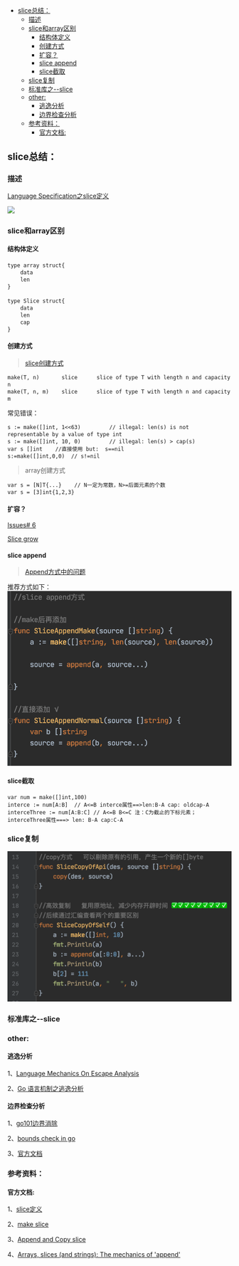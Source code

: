 * [slice总结：](#slice总结)
   * [描述](#描述)
   * [slice和array区别](#slice和array区别)
      * [结构体定义](#结构体定义)
      * [创建方式](#创建方式)
      * [扩容？](#扩容)
      * [slice append](#slice-append)
      * [slice截取](#slice截取)
   * [slice复制](#slice复制)
   * [标准库之--slice](#标准库之--slice)
   * [other:](#other)
      * [逃逸分析](#逃逸分析)
      * [边界检查分析](#边界检查分析)
   * [参考资料：](#参考资料)
      * [官方文档:](#官方文档)
    
## slice总结：
### 描述
[Language Specification之slice定义](https://golang.org/ref/spec#Slice_types)

![](https://raw.githubusercontent.com/crab21/Images/master//blog/20200506110013.png)

### slice和array区别
#### 结构体定义
```cgo
type array struct{
    data
    len
}

type Slice struct{
    data
    len
    cap
}
```

#### 创建方式
> [slice创建方式](https://github.com/crab21/go-source/blob/master/gosource/sourcego/sourceslice/source_slice_make.md)
```cgo
make(T, n)       slice      slice of type T with length n and capacity n
make(T, n, m)    slice      slice of type T with length n and capacity m
```

常见错误：
```cgo
s := make([]int, 1<<63)         // illegal: len(s) is not representable by a value of type int
s := make([]int, 10, 0)         // illegal: len(s) > cap(s)
var s []int    //直接使用 but:  s==nil
s:=make([]int,0,0)  // s!=nil
```

> array创建方式
```cgo
var s = [N]T{...}    // N一定为常数，N>=后面元素的个数
var s = [3]int{1,2,3}
```

#### 扩容？
[Issues# 6](https://github.com/crab21/go-source/issues/6)

[Slice grow](https://github.com/crab21/go-source/blob/master/gosource/sourcego/sourceslice/source_slice_grow.md)

#### slice append 
>[Append方式中的问题](https://github.com/crab21/go-source/blob/master/gosource/sourcego/sourceslice/source_slice_append.md)

推荐方式如下：
![](https://raw.githubusercontent.com/crab21/Images/master//blog/20200506113044.png)

#### slice截取
```cgo
var num = make([]int,100)
interce := num[A:B]  // A<=B interce属性==>len:B-A cap: oldcap-A 
interceThree := num[A:B:C] // A<=B B<=C 注：C为截止的下标元素；interceThree属性===> len: B-A cap:C-A
```
### slice复制
![](https://raw.githubusercontent.com/crab21/Images/master//blog/20200506113250.png)

### 标准库之--slice


### other:
#### 逃逸分析

1、[Language Mechanics On Escape Analysis](https://www.ardanlabs.com/blog/2017/05/language-mechanics-on-escape-analysis.html)

2、[Go 语言机制之逃逸分析](https://studygolang.com/articles/12444?fr=sidebar)

#### 边界检查分析 

1、[go101边界消除](https://gfw.go101.org/article/bounds-check-elimination.html)

2、[bounds check in go](https://www.ardanlabs.com/blog/2018/04/bounds-check-elimination-in-go.html)

3、[官方文档](https://docs.google.com/document/d/1vdAEAjYdzjnPA9WDOQ1e4e05cYVMpqSxJYZT33Cqw2g/edit#)

### 参考资料：
#### 官方文档:
1、[slice定义](https://golang.org/ref/spec#Slice_types)

2、[make slice](https://golang.org/ref/spec#Making_slices_maps_and_channels)

3、[Append and Copy slice](https://golang.org/ref/spec#Appending_and_copying_slices)

4、[Arrays, slices (and strings): The mechanics of 'append'](https://blog.golang.org/slices)
